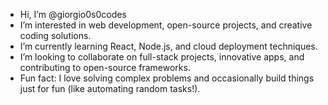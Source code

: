 - Hi, I’m @giorgio0s0codes
- I’m interested in web development, open-source projects, and creative coding solutions.
- I’m currently learning React, Node.js, and cloud deployment techniques.
- I’m looking to collaborate on full-stack projects, innovative apps, and contributing to open-source frameworks.
- Fun fact: I love solving complex problems and occasionally build things just for fun (like automating random tasks!).
